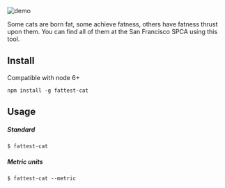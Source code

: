 ![demo](https://dl.dropboxusercontent.com/u/40274020/fattest-cat.gif)

Some cats are born fat, some achieve fatness, others have fatness thrust upon them. You can find all of them at the San Francisco SPCA using this tool.

## Install

Compatible with node 6+

`npm install -g fattest-cat`

## Usage

##### Standard
`$ fattest-cat`

##### Metric units
`$ fattest-cat --metric`
